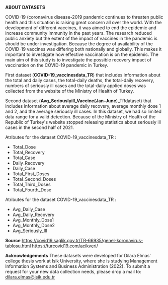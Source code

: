 **ABOUT DATASETS**

COVID-19 (coronavirus disease-2019 pandemic continues to threaten public health and this situation is raising great concern all over the world. With the development of different vaccines, it was aimed to end the epidemic and increase community immunity in the past years. The research reduced public anxiety but the extent of the impact of vaccines in the pandemic is should be under investigation. Because the degree of availability of the COVID-19 vaccines was differing both nationally and globally. This makes it important to investigate how effective vaccination is on the epidemic. The main aim of this study is to investigate the possible recovery impact of vaccination on the COVID-19 pandemic in Turkey.

First dataset (**COVID-19_vaccinesdata_TR**) that includes information about the total and daily cases, the total-daily deaths, the total-daily recovery, numbers of seriously ill cases and the total-daily applied doses was collected from the website of the Ministry of Health of Turkey.

Second dataset (**Avg_Seriouslyill_Vaccine(Jan-June**)_TRdataset) that includes information about  average daily recovery, average monthly dose 1 and 2, and the average seriously ill cases. In this dataset, we had so limited data range for a valid detection. Because of the Ministry of Health of the Republic of Turkey's website stopped releasing statistics about seriously ill cases in the second half of 2021.


Atributes for the dataset COVID-19_vaccinesdata_TR : 
- Total_Dose
- Total_Recovery
- Total_Case
- Daily_Recovery
- Daily_Case
- Total_First_Doses
- Total_Second_Doses
- Total_Third_Doses
- Total_Fourth_Dose

Atributes for the dataset COVID-19_vaccinesdata_TR : 
- Avg_Daily_Case
- Avg_Daily_Recovery
- Avg_Monthly_Dose1
- Avg_Monthly_Dose2
- Avg_Seriously_Ill

**Source**
https://covid19.saglik.gov.tr/TR-66935/genel-koronavirus-tablosu.html
https://turcovid19.com/acikveri/

**Acknowledgements**
These datasets were developed for Dilara Elmas' college thesis work at Isik University, where she is studying Management Information Systems and Business Administration (2022). To submit a request for your new data collection needs, please drop a mail to: dilara.elmas@isik.edu.tr

